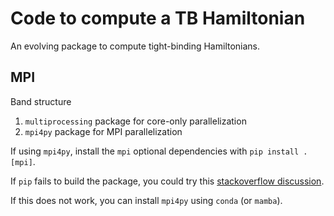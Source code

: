 # Code to compute a TB Hamiltonian

An evolving package to compute tight-binding Hamiltonians.

## MPI

Band structure

1. `multiprocessing` package for core-only parallelization
2. `mpi4py` package for MPI parallelization

If using `mpi4py`, install the `mpi` optional dependencies with `pip install .[mpi]`.

If `pip` fails to build the package, you could try this [stackoverflow discussion](https://stackoverflow.com/questions/74427664/error-could-not-build-wheels-for-mpi4py-which-is-required-to-install-pyproject).

If this does not work, you can install `mpi4py` using `conda` (or `mamba`).
